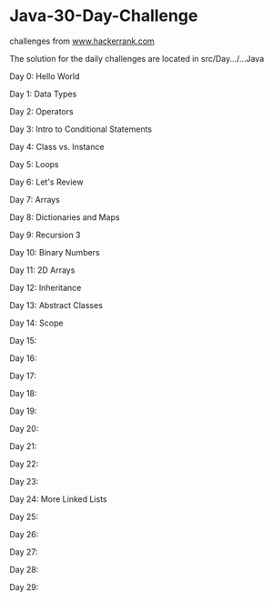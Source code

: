 # Java-30-Day-Challenge
challenges from www.hackerrank.com

The solution for the daily challenges are located in src/Day.../...Java

Day 0: Hello World

Day 1: Data Types

Day 2: Operators

Day 3: Intro to Conditional Statements

Day 4: Class vs. Instance

Day 5: Loops

Day 6: Let's Review

Day 7: Arrays

Day 8: Dictionaries and Maps

Day 9: Recursion 3

Day 10: Binary Numbers

Day 11: 2D Arrays

Day 12: Inheritance

Day 13: Abstract Classes

Day 14: Scope

Day 15:

Day 16:

Day 17:

Day 18:

Day 19:

Day 20:

Day 21:

Day 22:

Day 23:

Day 24: More Linked Lists

Day 25:

Day 26:

Day 27:

Day 28:

Day 29:
